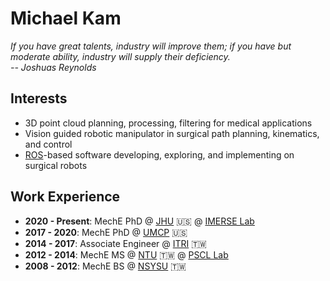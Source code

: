 # Michael Kam

*If you have great talents, industry will improve them; if you have but moderate ability, industry will supply their deficiency.  
-- Joshuas Reynolds*  

## Interests
- 3D point cloud planning, processing, filtering for medical applications
- Vision guided robotic manipulator in surgical path planning, kinematics, and control
- [ROS](https://www.ros.org/)-based software developing, exploring, and implementing on surgical robots

## Work Experience
- **2020 - Present**: MechE PhD @ [JHU](https://www.jhu.edu/) :us: @ [IMERSE Lab](https://imerse.lcsr.jhu.edu/)
- **2017 - 2020**: MechE PhD @ [UMCP](https://www.umd.edu/) :us:
- **2014 - 2017**: Associate Engineer @ [ITRI](https://www.itri.org.tw/english/index.aspx) :taiwan:
- **2012 - 2014**: MechE MS @ [NTU](https://www.ntu.edu.tw/english/index.html) :taiwan: @ [PSCL Lab](http://pscl.me.ntu.edu.tw/pscl/index.html)
- **2008 - 2012**: MechE BS @ [NSYSU](https://www.nsysu.edu.tw/?Lang=en) :taiwan:
